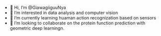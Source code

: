 - 👋 Hi, I’m @GiawagiiguuNya
- 👀 I’m interested in data analysis and computer vision
- 🌱 I’m currently learning huaman action recognization based on sensors
- 💞️ I’m looking to collaborate on the protein function prediction with geometric deep learningn.

<!---
GiawagiiguuNya/GiawagiiguuNya is a ✨ special ✨ repository because its `README.md` (this file) appears on your GitHub profile.
You can click the Preview link to take a look at your changes.
--->
